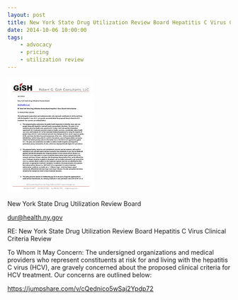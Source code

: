 ```yaml
---
layout: post
title: New York State Drug Utilization Review Board Hepatitis C Virus Clinical Criteria Review
date: 2014-10-06 10:00:00
tags:
    - advocacy
    - pricing
    - utilization review
---
```


![](/assets/images/new-york-state-drug-utilization-review-board-hepatitis-c-virus-clinical-criteria-review.jpg)

New York State Drug Utilization Review Board

dur@health.ny.gov 

RE: New York State Drug Utilization Review Board Hepatitis C Virus Clinical Criteria Review

To Whom It May Concern: The undersigned organizations and medical providers who represent constituents at risk for and living with the hepatitis C virus (HCV), are gravely concerned about the proposed clinical criteria for HCV treatment. Our concerns are outlined below:

<https://jumpshare.com/v/cQednico5wSaj2Ypdp72>